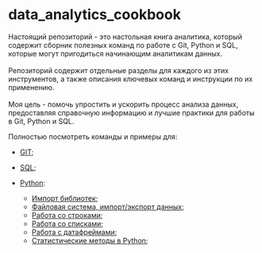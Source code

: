 # data_analytics_cookbook<br>
Настоящий репозиторий - это настольная книга аналитика, который содержит сборник полезных команд по работе с Git, Python и SQL, которые могут пригодиться начинающим аналитикам данных.<br><br>
Репозиторий содержит отдельные разделы для каждого из этих инструментов, а также описания ключевых команд и инструкции по их применению.<br><br>
Моя цель - помочь упростить и ускорить процесс анализа данных, предоставляя справочную информацию и лучшие практики для работы в Git, Python и SQL.

Полностью посмотреть команды и примеры для:
* [GIT](GIT/GIT.md);

* [SQL](SQL/SQL.md);<br>
* [Python](Python/Python.md):
  * [Импорт библиотек](Python/Python.md#import);
  * [Файловая система, импорт/экспорт данных](Python/Python.md#file);
  * [Работа со строками](Python/Python.md#string);
  * [Работа со списками](Python/Python.md#list);
  * [Работа с датафреймами](Python/Python.md#pandas);
  * [Статистические методы в Python](Python/Python.md#statistics);
